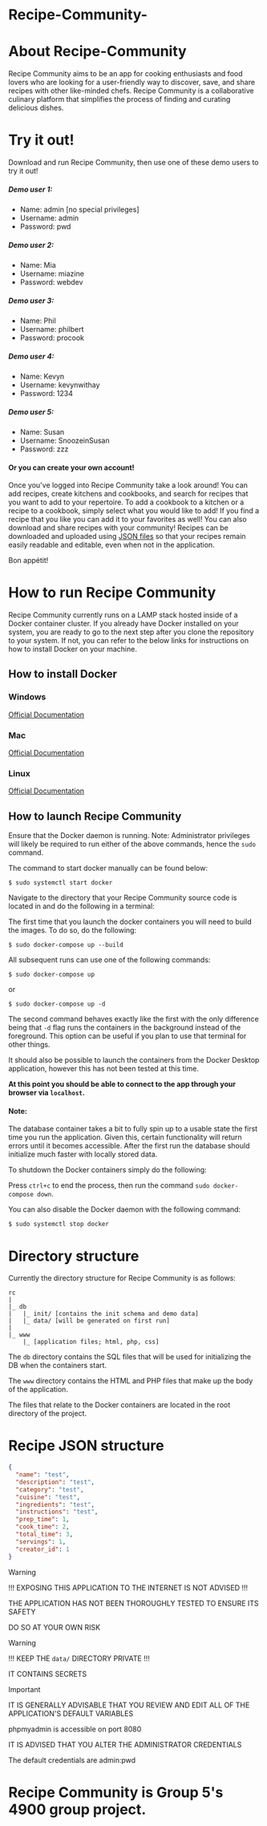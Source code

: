 # Recipe-Community-

# About Recipe-Community

Recipe Community aims to be an app for cooking enthusiasts and food lovers who are looking for a user-friendly way to discover, save, and share recipes with other like-minded chefs. Recipe Community is a collaborative culinary platform that simplifies the process of finding and curating delicious dishes.

# Try it out!

Download and run Recipe Community, then use one of these demo users to try it out!

##### Demo user 1:
- Name: admin [no special privileges]
- Username: admin
- Password: pwd

##### Demo user 2:
- Name: Mia
- Username: miazine
- Password: webdev

##### Demo user 3:
- Name: Phil
- Username: philbert
- Password: procook

##### Demo user 4:
- Name: Kevyn
- Username: kevynwithay
- Password: 1234

##### Demo user 5:
- Name: Susan
- Username: SnoozeinSusan
- Password: zzz

#### Or you can create your own account!

Once you've logged into Recipe Community take a look around!
You can add recipes, create kitchens and cookbooks, and search for recipes that you want to add to your repertoire.
To add a cookbook to a kitchen or a recipe to a cookbook, simply select what you would like to add!
If you find a recipe that you like you can add it to your favorites as well!
You can also download and share recipes with your community! 
Recipes can be downloaded and uploaded using [JSON files](#Recipe-JSON-structure) so that your recipes remain easily readable and editable, even when not in the application.

Bon appétit!

# How to run Recipe Community

Recipe Community currently runs on a LAMP stack hosted inside of a Docker container cluster.
If you already have Docker installed on your system, you are ready to go to the next step after you clone the repository to your system.
If not, you can refer to the below links for instructions on how to install Docker on your machine.

## How to install Docker

### Windows

[Official Documentation](https://docs.docker.com/desktop/install/windows-install/)

### Mac

[Official Documentation](https://docs.docker.com/desktop/install/mac-install/)

### Linux

[Official Documentation](https://docs.docker.com/desktop/install/linux-install/)

## How to launch Recipe Community

Ensure that the Docker daemon is running.
Note: Administrator privileges will likely be required to run either of the above commands, hence the `sudo` command.

The command to start docker manually can be found below:

`$ sudo systemctl start docker`

Navigate to the directory that your Recipe Community source code is located in and do the following in a terminal:

The first time that you launch the docker containers you will need to build the images. To do so, do the following:

`$ sudo docker-compose up --build`

All subsequent runs can use one of the following commands:

`$ sudo docker-compose up `

or

`$ sudo docker-compose up -d`

The second command behaves exactly like the first with the only difference being that `-d` flag runs the containers in the background instead of the foreground.
This option can be useful if you plan to use that terminal for other things.

It should also be possible to launch the containers from the Docker Desktop application, however this has not been tested at this time.

**At this point you should be able to connect to the app through your browser via `localhost`.**

#### Note: 

The database container takes a bit to fully spin up to a usable state the first time you run the application.
Given this, certain functionality will return errors until it becomes accessible. 
After the first run the database should initialize much faster with locally stored data.

To shutdown the Docker containers simply do the following:

Press `ctrl+c` to end the process, then run the command `sudo docker-compose down`.

You can also disable the Docker daemon with the following command:

`$ sudo systemctl stop docker`

# Directory structure

Currently the directory structure for Recipe Community is as follows:

```
rc
|
|_ db
|   |_ init/ [contains the init schema and demo data]
|   |_ data/ [will be generated on first run]
|
|_ www
    |_ [application files; html, php, css]

```

The `db` directory contains the SQL files that will be used for initializing the DB when the containers start.

The `www` directory contains the HTML and PHP files that make up the body of the application.

The files that relate to the Docker containers are located in the root directory of the project.

# Recipe JSON structure

```json
{
  "name": "test",
  "description": "test",
  "category": "test",
  "cuisine": "test",
  "ingredients": "test",
  "instructions": "test",
  "prep_time": 1,
  "cook_time": 2,
  "total_time": 3,
  "servings": 1,
  "creator_id": 1
}
```

> [!WARNING]
> !!! EXPOSING THIS APPLICATION TO THE INTERNET IS NOT ADVISED !!!
>
> THE APPLICATION HAS NOT BEEN THOROUGHLY TESTED TO ENSURE ITS SAFETY 
>
> DO SO AT YOUR OWN RISK

> [!WARNING]
> !!! KEEP THE `data/` DIRECTORY PRIVATE !!! 
>
> IT CONTAINS SECRETS 

> [!IMPORTANT]
> IT IS GENERALLY ADVISABLE THAT YOU REVIEW AND EDIT ALL OF THE APPLICATION'S DEFAULT VARIABLES
> 
> phpmyadmin is accessible on port 8080
>
> IT IS ADVISED THAT YOU ALTER THE ADMINISTRATOR CREDENTIALS 
>
> The default credentials are admin:pwd


# Recipe Community is Group 5's 4900 group project.
